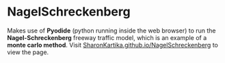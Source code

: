 # NagelSchreckenberg

Makes use of **Pyodide** (python running inside the web browser) to run the **Nagel-Schreckenberg** freeway traffic model, which is an example of a **monte carlo method**. Visit [SharonKartika.github.io/NagelSchreckenberg](SharonKartika.github.io/NagelSchreckenberg) to view the page.
